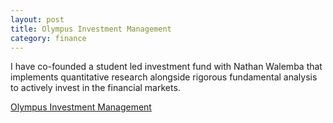 ```yaml
---
layout: post
title: Olympus Investment Management
category: finance
---
```


I have co-founded a student led investment fund with Nathan Walemba that implements quantitative research alongside rigorous fundamental analysis to actively invest in the financial markets. 

<a href="https://olympus-fund.com/" target="_blank">Olympus Investment Management</a>